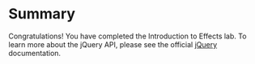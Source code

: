 # Summary

Congratulations! You have completed the Introduction to Effects lab. To learn more about the jQuery API, please see the official [jQuery](https://api.jquery.com/) documentation.

